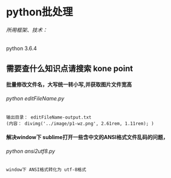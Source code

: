 # python批处理
    
    
    
###### 所用框架、技术：
python 3.6.4

## 需要查什么知识点请搜索 kone point


#### 批量修改文件名，大写统一转小写,并获取图片文件宽高  
###### python editFileName.py
	输出目录： editFileName-output.txt 
	(内容： divimg('../image/p1-wz.png', 2.61rem, 1.11rem); )


#### 解决window下 sublime打开一些含中文的ANSI格式文件乱码的问题，
###### python ansi2utf8.py	
	window下 ANSI格式转化为 utf-8格式
